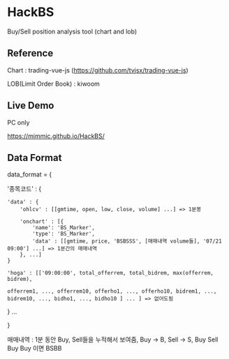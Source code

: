 # HackBS
Buy/Sell position analysis tool (chart and lob)

## Reference
Chart : trading-vue-js (https://github.com/tvjsx/trading-vue-js)

LOB(Limit Order Book) : kiwoom

## Live Demo 

PC only

https://mimmic.github.io/HackBS/

## Data Format

data_format = {

  '종목코드' :  {
  
    'data' : {
        'ohlcv' : [[gmtime, open, low, close, volume] ...] => 1분봉

        'onchart' : [{
            'name': 'BS_Marker',
            'type': 'BS_Marker', 
            'data' : [[gmtime, price, 'BSBSSS', [매매내역 volume들], '07/21 09:00'] ...] => 1분간의 매매내역
        }, ...]
    }
    
    'hoga' : [['09:00:00', total_offerrem, total_bidrem, max(offerrem, bidrem), 
    
    offerrem1, ..., offerrem10, offerho1, ..., offerho10, bidrem1, ..., bidrem10, ..., bidho1, ..., bidho10 ] ... ] => 없어도됨
  
  } ...
  
}

매매내역 : 1분 동안 Buy, Sell들을 누적해서 보여줌, Buy -> B, Sell -> S, Buy Sell Buy Buy 이면 BSBB
